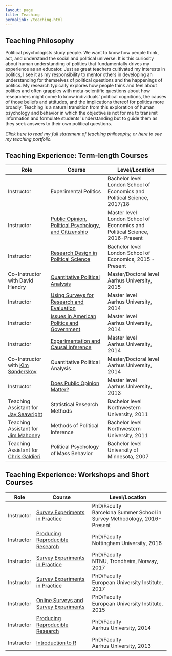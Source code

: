 ```yaml
---
layout: page
title: Teaching
permalink: /teaching.html
---
```


## Teaching Philosophy

Political psychologists study people. We want to know how people think, act, and understand the social and political universe. It is this curiosity about human understanding of politics that fundamentally drives my experience as an educator. Just as great teachers cultivated my interests in politics, I see it as my responsibility to mentor others in developing an understanding for themselves of political questions and the happenings of politics. My research typically explores how people think and feel about politics and often grapples with meta-scientific questions about how researchers might come to know individuals' political cognitions, the causes of those beliefs and attitudes, and the implications thereof for politics more broadly. Teaching is a natural transition from this exploration of human psychology and behavior in which the objective is not for me to transmit information and formulate students' understanding but to guide them as they seek answers to their own political questions.

*[Click here](cv/TeachingStatement.pdf) to read my full statement of teaching philosophy, or [here](cv/TeachingPortfolio.pdf) to see my teaching portfolio.*

## Teaching Experience: Term-length Courses

| Role | Course | Level/Location |
| ---- | ------ | -------------- |
| Instructor | Experimental Politics | Bachelor level<br/>London School of Economics and Political Science, 2017/18 |
| Instructor | [Public Opinion, Political Psychology, and Citizenship](http://www.thomasleeper.com/opinioncourse) | Master level<br/>London School of Economics and Political Science, 2016-Present |
| Instructor | [Research Design in Political Science](http://www.thomasleeper.com/designcourse) | Bachelor level<br/>London School of Economics, 2015 - Present |
| Co-Instructor with David Hendry | [Quantitative Political Analysis](http://www.thomasleeper.com/regcourse) | Master/Doctoral level<br/>Aarhus University, 2015|
| Instructor | [Using Surveys for Research and Evaluation](http://www.thomasleeper.com/surveycourse) | Master level<br/>Aarhus University, 2014 |
| Instructor | [Issues in American Politics and Government](http://www.thomasleeper.com/ampolcourse) | Master level<br/>Aarhus University, 2014 |
| Instructor | [Experimentation and Causal Inference](http://www.thomasleeper.com/expcourse) | Master level<br/>Aarhus University, 2014 |
| Co-Instructor with [Kim Sønderskov](http://pure.au.dk/portal/en/ks@ps.au.dk) | Quantitative Political Analysis | Master/Doctoral level<br/>Aarhus University, 2014|
| Instructor | [Does Public Opinion Matter?](http://www.thomasleeper.com/opinioncourse) | Master level<br/>Aarhus University, 2013 |
| Teaching Assistant for [Jay Seawright](http://www.polisci.northwestern.edu/people/seawright.html) | Statistical Research Methods | Bachelor level<br/>Northwestern University, 2011|
| Teaching Assistant for [Jim Mahoney](http://www.jamesmahoney.org/) | Methods of Political Inference | Bachelor level<br/>Northwestern University, 2011 |
| Teaching Assistant for [Chris Galdieri](http://www.tc.umn.edu/~galdieri/) | Political Psychology of Mass Behavior | Bachelor level<br/>University of Minnesota, 2007|

## Teaching Experience: Workshops and Short Courses

| Role | Course | Level/Location |
| ---- | ------ | -------------- |
| Instructor | [Survey Experiments in Practice](http://www.thomasleeper.com/surveyexpcourse) | PhD/Faculty<br/>Barcelona Summer School in Survey Methodology, 2016-Present |
| Instructor | [Producing Reproducible Research](http://www.thomasleeper.com/rrcourse) | PhD/Faculty<br/>Nottingham University, 2016 |
| Instructor | [Survey Experiments in Practice](http://www.thomasleeper.com/surveyexpcourse) | PhD/Faculty<br/>NTNU, Trondheim, Norway, 2017 |
| Instructor | [Survey Experiments in Practice](http://www.thomasleeper.com/surveyexpcourse) | PhD/Faculty<br/>European University Institute, 2017 |
| Instructor | [Online Surveys and Survey Experiments](http://thomasleeper.com/websurveycourse/) | PhD/Faculty<br/>European University Institute, 2015 |
| Instructor | [Producing Reproducible Research](http://www.thomasleeper.com/rrcourse) | PhD/Faculty<br/>Aarhus University, 2014 |
| Instructor | [Introduction to R](http://www.thomasleeper.com/Rcourse) | PhD/Faculty<br/>Aarhus University, 2013 |

